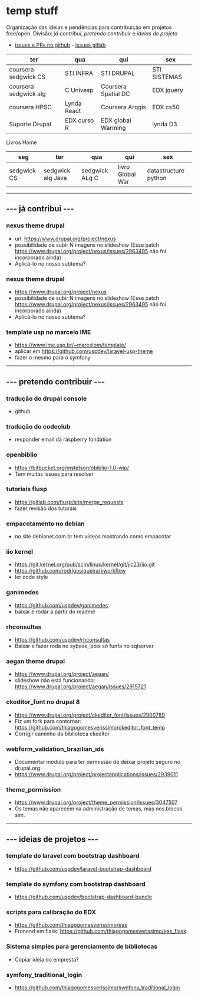 # temp stuff
Organização das ideias e pendências para contribuição em projetos free/open. 
Divisão: *já contribui*, *pretendo contribuir* e *ideias de projeto*

 - [issues e PRs no github](https://github.com/issues?utf8=%E2%9C%93&q=is%3Aopen+archived%3Afalse+involves%3Athiagogomesverissimo+) - [issues gitlab]()

|         ter         |         qua         |         qui         |         sex         |
|---------------------|---------------------|---------------------|---------------------|
|coursera sedgwick CS |       STI INFRA     |      STI DRUPAL     |    STI SISTEMAS     |
|coursera sedgwick alg|       C Univesp     |Coursera Spatial DC  |    EDX jquery       |
|coursera HPSC        | Lynda React         |Coursera  Arqgis     |    EDX cs50         |
| Suporte Drupal      | EDX curso R         |EDX global Warming   |  lynda D3           |

Livros Home

|     seg    |       ter       |       qua       |       qui       |         sex        |
|------------|-----------------|-----------------|-----------------|--------------------|
|sedgwick CS |sedgwick alg Java|   sedgwick ALg C| livro Global War|datastructure python|

***

## --- já contribui ---

### nexus theme drupal
 - url: https://www.drupal.org/project/nexus
 - possibilidade de subir N imagens no slideshow (Esse patch https://www.drupal.org/project/nexus/issues/2963495 não foi incorporado ainda)
 - Aplicá-lo no nosso subtema?

### nexus theme drupal
 - https://www.drupal.org/project/nexus
 - possibilidade de subir N imagens no slideshow (Esse patch https://www.drupal.org/project/nexus/issues/2963495 não foi incorporado ainda)
 - Aplicá-lo no nosso subtema?

### template usp no marcelo IME
 - https://www.ime.usp.br/~marcelom/template/
 - aplicar em https://github.com/uspdev/laravel-usp-theme
 - fazer o mesmo para o symfony

***

## --- pretendo contribuir ---

### tradução do drupal console
 - github

### tradução do codeclub
 - responder email da raspberry fondation

### openbiblio
 - https://bitbucket.org/mstetson/obiblio-1.0-wip/
 - Tem muitas issues para resolver 

### tutoriais flusp
 - https://gitlab.com/flusp/site/merge_requests
 - fazer revisão dos tutorais

### empacotamento no debian
 - no site debianet.com.br tem vídeos mostrando como empacotar

### iio kernel 
 - https://git.kernel.org/pub/scm/linux/kernel/git/jic23/iio.git
 - https://github.com/rodrigosiqueira/kworkflow
 - ler code style

### ganimedes
 - https://github.com/uspdev/ganimedes
 - baixar e rodar a partir do readme

### rhconsultas
 - https://github.com/uspdev/rhconsultas
 - Baixar e fazer roda no sybase, pois só funfa no sqlserver

### aegan theme drupal
 - https://www.drupal.org/project/aegan/
 - slideshow não está funcionando: https://www.drupal.org/project/aegan/issues/2915721

### ckeditor_font no drupal 8
 - https://www.drupal.org/project/ckeditor_font/issues/2900789
 - Fiz um fork para contornar: https://github.com/thiagogomesverissimo/ckeditor_font_temp
 - Corrigir caminho da biblioteca ckeditor

### webform_validation_brazilian_ids
 - Documentar módulo para ter permissão de deixar projeto seguro no drupal.org
 - https://www.drupal.org/project/projectapplications/issues/2939011

### theme_permission 
 - https://www.drupal.org/project/theme_permission/issues/3047507
 - Os temas não aparecem na administração de temas, mas nos blocos sim.

***

## --- ideias de projetos ---

### template do laravel com bootstrap dashboard
 - https://github.com/uspdev/laravel-bootstrap-dashboard

### template do symfony com bootstrap dashboard
 - https://github.com/uspdev/bootstrap-dashboard-bundle

### scripts para calibração do EDX
 - https://github.com/thiagogomesverissimo/eas 
 - Fronend em flask: https://github.com/thiagogomesverissimo/eas_flask

### Sistema simples para gerenciamento de bibliotecas
 - Copiar ideia do empresta?

### symfony_traditional_login
 - https://github.com/thiagogomesverissimo/symfony_traditional_login
 

